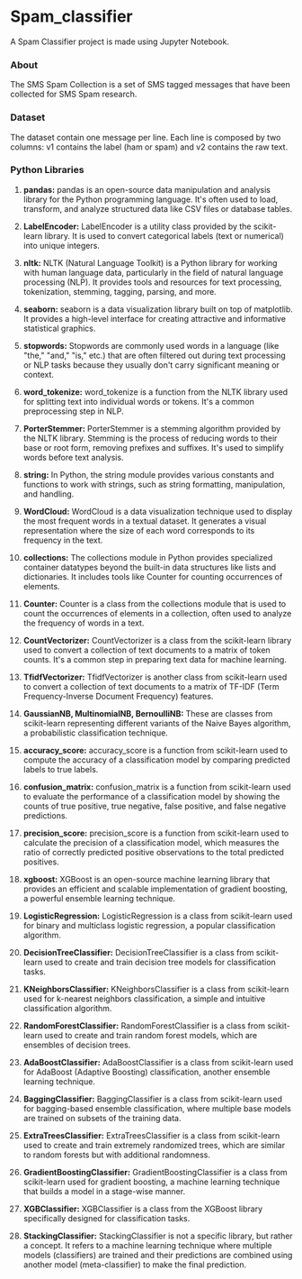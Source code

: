 # Spam_classifier
A Spam Classifier project is made using Jupyter Notebook. 

### About
The SMS Spam Collection is a set of SMS tagged messages that have been collected for SMS Spam research. 

### Dataset
The dataset contain one message per line. Each line is composed by two columns: v1 contains the label (ham or spam) and v2 contains the raw text.

### Python Libraries
1. **pandas:** pandas is an open-source data manipulation and analysis library for the Python programming language. It's often used to load, transform, and analyze structured data like CSV files or database tables.

2. **LabelEncoder:** LabelEncoder is a utility class provided by the scikit-learn library. It is used to convert categorical labels (text or numerical) into unique integers.

3. **nltk:** NLTK (Natural Language Toolkit) is a Python library for working with human language data, particularly in the field of natural language processing (NLP). It provides tools and resources for text processing, tokenization, stemming, tagging, parsing, and more.

4. **seaborn:** seaborn is a data visualization library built on top of matplotlib. It provides a high-level interface for creating attractive and informative statistical graphics. 

5. **stopwords:** Stopwords are commonly used words in a language (like "the," "and," "is," etc.) that are often filtered out during text processing or NLP tasks because they usually don't carry significant meaning or context.

6. **word_tokenize:** word_tokenize is a function from the NLTK library used for splitting text into individual words or tokens. It's a common preprocessing step in NLP.

7. **PorterStemmer:** PorterStemmer is a stemming algorithm provided by the NLTK library. Stemming is the process of reducing words to their base or root form, removing prefixes and suffixes. It's used to simplify words before text analysis.

8. **string:** In Python, the string module provides various constants and functions to work with strings, such as string formatting, manipulation, and handling.

9. **WordCloud:** WordCloud is a data visualization technique used to display the most frequent words in a textual dataset. It generates a visual representation where the size of each word corresponds to its frequency in the text.

10. **collections:** The collections module in Python provides specialized container datatypes beyond the built-in data structures like lists and dictionaries. It includes tools like Counter for counting occurrences of elements.

11. **Counter:** Counter is a class from the collections module that is used to count the occurrences of elements in a collection, often used to analyze the frequency of words in a text.

12. **CountVectorizer:** CountVectorizer is a class from the scikit-learn library used to convert a collection of text documents to a matrix of token counts. It's a common step in preparing text data for machine learning.

13. **TfidfVectorizer:** TfidfVectorizer is another class from scikit-learn used to convert a collection of text documents to a matrix of TF-IDF (Term Frequency-Inverse Document Frequency) features.
    
14. **GaussianNB, MultinomialNB, BernoulliNB:** These are classes from scikit-learn representing different variants of the Naive Bayes algorithm, a probabilistic classification technique.

15. **accuracy_score:** accuracy_score is a function from scikit-learn used to compute the accuracy of a classification model by comparing predicted labels to true labels.

16. **confusion_matrix:** confusion_matrix is a function from scikit-learn used to evaluate the performance of a classification model by showing the counts of true positive, true negative, false positive, and false negative predictions.

17. **precision_score:** precision_score is a function from scikit-learn used to calculate the precision of a classification model, which measures the ratio of correctly predicted positive observations to the total predicted positives.

18. **xgboost:** XGBoost is an open-source machine learning library that provides an efficient and scalable implementation of gradient boosting, a powerful ensemble learning technique.

19. **LogisticRegression:** LogisticRegression is a class from scikit-learn used for binary and multiclass logistic regression, a popular classification algorithm.

20. **DecisionTreeClassifier:** DecisionTreeClassifier is a class from scikit-learn used to create and train decision tree models for classification tasks.

21. **KNeighborsClassifier:** KNeighborsClassifier is a class from scikit-learn used for k-nearest neighbors classification, a simple and intuitive classification algorithm.

22. **RandomForestClassifier:** RandomForestClassifier is a class from scikit-learn used to create and train random forest models, which are ensembles of decision trees.

23. **AdaBoostClassifier:** AdaBoostClassifier is a class from scikit-learn used for AdaBoost (Adaptive Boosting) classification, another ensemble learning technique.

24. **BaggingClassifier:** BaggingClassifier is a class from scikit-learn used for bagging-based ensemble classification, where multiple base models are trained on subsets of the training data.

25. **ExtraTreesClassifier:** ExtraTreesClassifier is a class from scikit-learn used to create and train extremely randomized trees, which are similar to random forests but with additional randomness.

26. **GradientBoostingClassifier:** GradientBoostingClassifier is a class from scikit-learn used for gradient boosting, a machine learning technique that builds a model in a stage-wise manner.

27. **XGBClassifier:** XGBClassifier is a class from the XGBoost library specifically designed for classification tasks.

28. **StackingClassifier:** StackingClassifier is not a specific library, but rather a concept. It refers to a machine learning technique where multiple models (classifiers) are trained and their predictions are combined using another model (meta-classifier) to make the final prediction.
